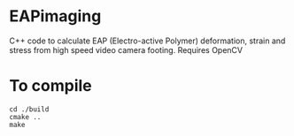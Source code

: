 # EAPimaging
C++ code to calculate EAP (Electro-active Polymer) deformation, strain and stress from high speed video camera footing. Requires OpenCV

# To compile
    cd ./build
    cmake ..
    make 

